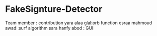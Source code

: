 # FakeSignture-Detector
Team member :   contribution
 yara alaa glal:orb function
esraa mahmoud awad :surf algorithm
sara hanfy abod : GUI


